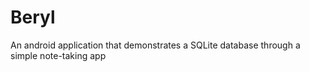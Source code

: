 Beryl
=====

An android application that demonstrates a SQLite database through a simple note-taking app

